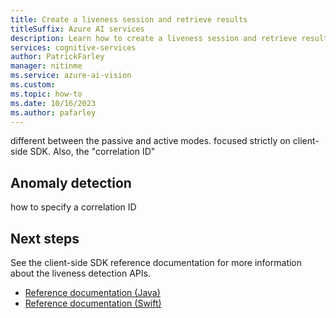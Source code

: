 ```yaml
---
title: Create a liveness session and retrieve results
titleSuffix: Azure AI services
description: Learn how to create a liveness session and retrieve results.
services: cognitive-services
author: PatrickFarley
manager: nitinme
ms.service: azure-ai-vision
ms.custom: 
ms.topic: how-to
ms.date: 10/16/2023
ms.author: pafarley
---
```


different between the passive and active modes. focused strictly on client-side SDK. Also, the "correlation ID"


## Anomaly detection

how to specify a correlation ID


## Next steps

See the client-side SDK reference documentation for more information about the liveness detection APIs.

* [Reference documentation (Java)](tbd)
* [Reference documentation (Swift)](tbd)